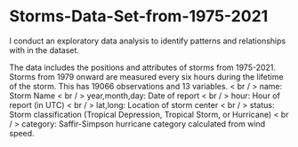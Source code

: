 # Storms-Data-Set-from-1975-2021

I conduct an exploratory data analysis to identify patterns and relationships with in the dataset.

The data includes the positions and attributes of storms from 1975-2021. Storms from 1979 onward are measured every six hours during the lifetime of the storm. This has 19066 observations and 13 variables.
< br / > name: Storm Name 
< br / > year,month,day: Date of report
< br / > hour: Hour of report (in UTC)
< br / > lat,long: Location of storm center
< br / > status: Storm classification (Tropical Depression, Tropical Storm, or Hurricane)
< br / > category: Saffir-Simpson hurricane category calculated from wind speed.

